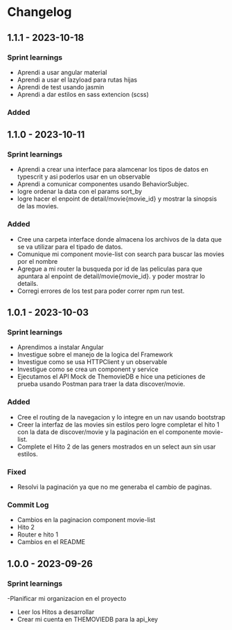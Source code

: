 # Changelog

## 1.1.1 - 2023-10-18

### Sprint learnings

- Aprendi a usar angular material 
- Aprendi a usar el lazyload para rutas hijas
- Aprendi de test usando jasmin
- Aprendi a dar estilos en sass extencion (scss)

### Added




## 1.1.0 - 2023-10-11

### Sprint learnings

- Aprendi a crear una interface para alamcenar los tipos de datos en typescrit y asi poderlos usar en un observable
- Aprendi a comunicar componentes usando  BehaviorSubjec.
- logre ordenar la data con el params sort_by 
- logre hacer el enpoint de detail/movie{movie_id} y mostrar la sinopsis de las movies.

### Added

- Cree una carpeta interface donde almacena los archivos de la data que se va utilizar para el tipado de datos.
- Comunique mi component movie-list con search para buscar las movies por el nombre
- Agregue a mi router la busqueda por id de las peliculas para que apuntara al enpoint de detail/movie{movie_id}. y poder mostrar lo details.
- Corregi errores de los test para poder correr npm run test.


## 1.0.1 - 2023-10-03

### Sprint learnings

- Aprendimos a instalar Angular 
- Investigue sobre el manejo de la logica del Framework
- Investigue como se usa HTTPClient y un observable
- Investigue como se crea un component y service
- Ejecutamos el API Mock de ThemovieDB e hice una peticiones de prueba usando Postman para traer la data discover/movie.

### Added
- Cree el routing de la navegacion y lo integre en un nav usando bootstrap
- Creer la interfaz de las movies sin estilos pero logre completar el hito 1 con la data de discover/movie y la paginación en el componente movie-list.
- Complete el Hito 2 de las geners mostrados en un select aun sin usar estilos.

### Fixed

- Resolvi la paginación ya que no me generaba el cambio de paginas.

### Commit Log

* Cambios en la paginacion component movie-list
* Hito 2 
* Router e hito 1
* Cambios en el README

## 1.0.0 - 2023-09-26

### Sprint learnings

-Planificar mi organizacion en el proyecto 
- Leer los Hitos a desarrollar 
- Crear mi cuenta en THEMOVIEDB para la api_key

